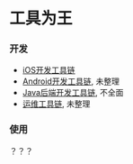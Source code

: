 # 工具为王

### 开发

* [iOS开发工具链](/READ-iOS.md)
* [Android开发工具链](/READ-Android.md), 未整理
* [Java后端开发工具链](/READ-JavaBackend.md), 不全面
* [运维工具链](/READ-Opt.mt), 未整理

### 使用

？？？
